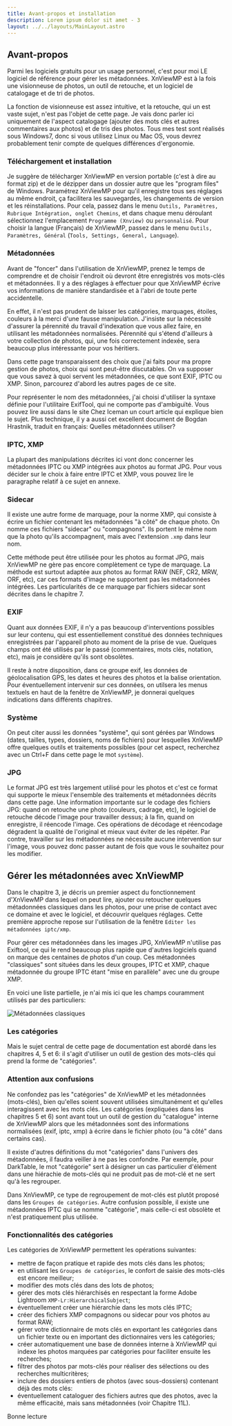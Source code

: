 ```yaml
---
title: Avant-propos et installation
description: Lorem ipsum dolor sit amet - 3
layout: ../../layouts/MainLayout.astro
---
```


## Avant-propos

Parmi les logiciels gratuits pour un usage personnel, c'est pour moi LE logiciel de référence pour gérer les métadonnées. XnViewMP est à la fois une visionneuse de photos, un outil de retouche, et un logiciel de catalogage et de tri de photos.

La fonction de visionneuse est assez intuitive, et la retouche, qui un est vaste sujet, n'est pas l'objet de cette page. Je vais donc parler ici uniquement de l'aspect catalogage (ajouter des mots clés et autres commentaires aux photos) et de tris des photos. Tous mes test sont réalisés sous Windows7, donc si vous utilisez Linux ou Mac OS, vous devrez probablement tenir compte de quelques différences d'ergonomie.

### Téléchargement et installation

Je suggère de télécharger XnViewMP en version portable (c'est à dire au format zip) et de le dézipper dans un dossier autre que les "program files" de Windows. Paramétrez XnViewMP pour qu'il enregistre tous ses réglages au même endroit, ça facilitera les sauvegardes, les changements de version et les réinstallations. Pour cela, passez dans le menu `Outils, Paramètres, Rubrique Intégration, onglet Chemins`, et dans chaque menu déroulant sélectionnez l'emplacement `Programme (Xnview)` ou `personnalisé`. Pour choisir la langue (Français) de XnViewMP, passez dans le menu `Outils, Paramètres, Général` (`Tools, Settings, General, Language`).

### Métadonnées

Avant de "foncer" dans l'utilisation de XnViewMP, prenez le temps de comprendre et de choisir l'endroit où devront être enregistrés vos mots-clés et métadonnées. Il y a des réglages à effectuer pour que XnViewMP écrive vos informations de manière standardisée et à l'abri de toute perte accidentelle.

En effet, il n'est pas prudent de laisser les catégories, marquages, étoiles, couleurs à la merci d'une fausse manipulation. J'insiste sur la nécessité d'assurer la pérennité du travail d'indexation que vous allez faire, en utilisant les métadonnées normalisées. Pérennité qui s'étend d'ailleurs à votre collection de photos, qui, une fois correctement indexée, sera beaucoup plus intéressante pour vos héritiers.

Dans cette page transparaissent des choix que j'ai faits pour ma propre gestion de photos, choix qui sont peut-être discutables. On va supposer que vous savez à quoi servent les métadonnées, ce que sont EXIF, IPTC ou XMP. Sinon, parcourez d'abord les autres pages de ce site.

Pour représenter le nom des métadonnées, j'ai choisi d'utiliser la syntaxe définie pour l'utilitaire ExifTool, qui ne comporte pas d'ambiguïté. Vous pouvez lire aussi dans le site Chez Iceman un court article qui explique bien le sujet. Plus technique, il y a aussi cet excellent document de Bogdan Hrastnik, traduit en français: Quelles métadonnées utiliser?

### IPTC, XMP

La plupart des manipulations décrites ici vont donc concerner les métadonnées IPTC ou XMP intégrées aux photos au format JPG. Pour vous décider sur le choix à faire entre IPTC et XMP, vous pouvez lire le paragraphe relatif à ce sujet en annexe.

### Sidecar

Il existe une autre forme de marquage, pour la norme XMP, qui consiste à écrire un fichier contenant les métadonnées "à côté" de chaque photo. On nomme ces fichiers "sidecar" ou "compagnons". Ils portent le même nom que la photo qu'ils accompagnent, mais avec l'extension `.xmp` dans leur nom.

Cette méthode peut être utilisée pour les photos au format JPG, mais XnViewMP ne gère pas encore complètement ce type de marquage. La méthode est surtout adaptée aux photos au format RAW (NEF, CR2, MRW, ORF, etc), car ces formats d'image ne supportent pas les métadonnées intégrées. Les particularités de ce marquage par fichiers sidecar sont décrites dans le chapitre 7.

### EXIF

Quant aux données EXIF, il n'y a pas beaucoup d'interventions possibles sur leur contenu, qui est essentiellement constitué des données techniques enregistrées par l'appareil photo au moment de la prise de vue. Quelques champs ont été utilisés par le passé (commentaires, mots clés, notation, etc), mais je considère qu'ils sont obsolètes.

Il reste à notre disposition, dans ce groupe exif, les données de géolocalisation GPS, les dates et heures des photos et la balise orientation. Pour éventuellement intervenir sur ces données, on utilsera les menus textuels en haut de la fenêtre de XnViewMP, je donnerai quelques indications dans différents chapitres.

### Système

On peut citer aussi les données "système", qui sont gérées par Windows (dates, tailles, types, dossiers, noms de fichiers) pour lesquelles XnViewMP offre quelques outils et traitements possibles (pour cet aspect, recherchez avec un Ctrl+F dans cette page le mot `système`).

### JPG

Le format JPG est très largement utilisé pour les photos et c'est ce format qui supporte le mieux l'ensemble des traitements et métadonnées décrits dans cette page. Une information importante sur le codage des fichiers JPG: quand on retouche une photo (couleurs, cadrage, etc), le logiciel de retouche décode l'image pour travailler dessus; à la fin, quand on enregistre, il réencode l'image. Ces opérations de décodage et réencodage dégradent la qualité de l'original et mieux vaut éviter de les répéter. Par contre, travailler sur les métadonnées ne nécessite aucune intervention sur l'image, vous pouvez donc passer autant de fois que vous le souhaitez pour les modifier.

## Gérer les métadonnées avec XnViewMP

Dans le chapitre 3, je décris un premier aspect du fonctionnement d'XnViewMP dans lequel on peut lire, ajouter ou retoucher quelques métadonnées classiques dans les photos, pour une prise de contact avec ce domaine et avec le logiciel, et découvrir quelques réglages. Cette première approche repose sur l'utilisation de la fenêtre `Editer les métadonnées iptc/xmp`.

Pour gérer ces métadonnées dans les images JPG, XnViewMP n'utilise pas Exiftool, ce qui le rend beaucoup plus rapide que d'autres logiciels quand on marque des centaines de photos d'un coup. Ces métadonnées "classiques" sont situées dans les deux groupes, IPTC et XMP, chaque métadonnée du groupe IPTC étant "mise en parallèle" avec une du groupe XMP.

En voici une liste partielle, je n'ai mis ici que les champs couramment utilisés par des particuliers:

![Métadonnées classiques](/tutoriel/xnview1.png)

### Les catégories

Mais le sujet central de cette page de documentation est abordé dans les chapitres 4, 5 et 6: il s'agit d'utiliser un outil de gestion des mots-clés qui prend la forme de "catégories".

### Attention aux confusions

Ne confondez pas les "catégories" de XnViewMP et les métadonnées (mots-clés), bien qu'elles soient souvent utilisées simultanément et qu'elles interagissent avec les mots clés. Les catégories (expliquées dans les chapitres 5 et 6) sont avant tout un outil de gestion du "catalogue" interne de XnViewMP alors que les métadonnées sont des informations normalisées (exif, iptc, xmp) à écrire dans le fichier photo (ou "à côté" dans certains cas).

Il existe d'autres définitions du mot "catégories" dans l'univers des métadonnées, il faudra veiller à ne pas les confondre. Par exemple, pour DarkTable, le mot "catégorie" sert à désigner un cas particulier d'élément dans une hiérachie de mots-clés qui ne produit pas de mot-clé et ne sert qu'à les regrouper.

Dans XnViewMP, ce type de regroupement de mot-clés est plutôt proposé dans les `Groupes de catégories`. Autre confusion possible, il existe une métadonnées IPTC qui se nomme "catégorie", mais celle-ci est obsolète et n'est pratiquement plus utilisée.

### Fonctionnalités des catégories

Les catégories de XnViewMP permettent les opérations suivantes:
- mettre de façon pratique et rapide des mots clés dans les photos;
- en utilisant les `Groupes de catégories`, le confort de saisie des mots-clés est encore meilleur;
- modifier des mots clés dans des lots de photos;
- gérer des mots clés hiérarchisés en respectant la forme Adobe Lightroom `XMP-Lr:HierarchicalSubject`;
- éventuellement créer une hiérarchie dans les mots clés IPTC;
- créer des fichiers XMP compagnons ou sidecar pour vos photos au format RAW;
- gérer votre dictionnaire de mots clés en exportant les catégories dans un fichier texte ou en important des dictionnaires vers les catégories;
- créer automatiquement une base de données interne à XnViewMP qui indexe les photos marquées par catégories pour faciliter ensuite les recherches;
- filtrer des photos par mots-clés pour réaliser des sélections ou des recherches multicritères;
- inclure des dossiers entiers de photos (avec sous-dossiers) contenant déjà des mots clés:
- éventuellement cataloguer des fichiers autres que des photos, avec la même efficacité, mais sans métadonnées (voir Chapitre 11L).

Bonne lecture
